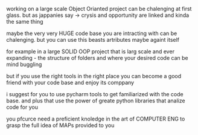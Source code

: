 working on a large scale Object Orianted project can be chalenging at first glass. but as jappanies say -> crysis and opportunity are linked and kinda the same thing

maybe the very very HUGE code base you are intracting with can be chalenging. but you can use this beasts artributes maybe againt itself

for example in a large SOLID OOP project that is larg scale and ever expanding - the structure of folders and where your desired code can be mind buggling

but if you use the right tools in the right place you can become a good friend with your code base and enjoy its comppany

i suggest for you to use pycharm tools to get familiarized with the code base. and plus that use the power of greate python libraries that analize code for you

you pfcurce need a preficient knoledge in the art of COMPUTER ENG to grasp the full idea of MAPs provided to you


